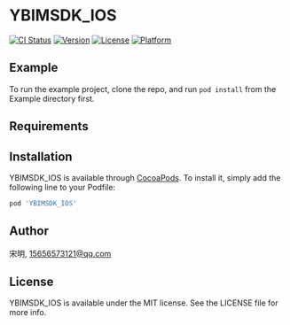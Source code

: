 # YBIMSDK_IOS

[![CI Status](https://img.shields.io/travis/宋明/YBIMSDK_IOS.svg?style=flat)](https://travis-ci.org/宋明/YBIMSDK_IOS)
[![Version](https://img.shields.io/cocoapods/v/YBIMSDK_IOS.svg?style=flat)](https://cocoapods.org/pods/YBIMSDK_IOS)
[![License](https://img.shields.io/cocoapods/l/YBIMSDK_IOS.svg?style=flat)](https://cocoapods.org/pods/YBIMSDK_IOS)
[![Platform](https://img.shields.io/cocoapods/p/YBIMSDK_IOS.svg?style=flat)](https://cocoapods.org/pods/YBIMSDK_IOS)

## Example

To run the example project, clone the repo, and run `pod install` from the Example directory first.

## Requirements

## Installation

YBIMSDK_IOS is available through [CocoaPods](https://cocoapods.org). To install
it, simply add the following line to your Podfile:

```ruby
pod 'YBIMSDK_IOS'
```

## Author

宋明, 15656573121@qq.com

## License

YBIMSDK_IOS is available under the MIT license. See the LICENSE file for more info.
